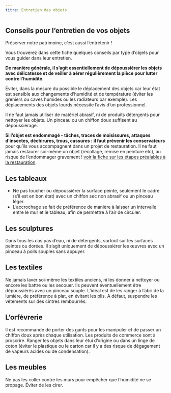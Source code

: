 ```yaml
---
titre: Entretien des objets
---
```


## Conseils pour l’entretien de vos objets

Préserver notre patrimoine, c’est aussi l’entretenir !

Vous trouverez dans cette fiche quelques conseils par type d’objets pour vous guider dans leur entretien.

**De manière générale, il s’agit essentiellement de dépoussiérer les objets avec délicatesse et de veiller à aérer régulièrement la pièce pour lutter contre l’humidité.**

Éviter, dans la mesure du possible le déplacement des objets car leur état est sensible aux changements d’humidité et de température (éviter les greniers ou caves humides ou les radiateurs par exemple).
Les déplacements des objets lourds nécessite l’avis d’un professionnel.

Il ne faut jamais utiliser de matériel abrasif, ni de produits détergents pour nettoyer les objets.
Un pinceau ou un chiffon doux suffisent au dépoussiérage.

**Si l’objet est endommagé - tâches, traces de moisissures, attaques d’insectes, déchirures, trous, cassures : il faut prévenir les conservateurs** pour qu’ils vous accompagnent dans un projet de restauration.
Il ne faut jamais restaurer soi-même un objet (recollage, remise en peinture etc), au risque de l’endommager gravement ! [voir la fiche sur les étapes préalables à la restauration](/fiches/restauration).

## Les tableaux

- Ne pas toucher ou dépoussiérer la surface peinte, seulement le cadre (s’il est en bon état) avec un chiffon sec non abrasif ou un pinceau léger.
- L’accrochage se fait de préférence de manière à laisser un intervalle entre le mur et le tableau, afin de permettre à l’air de circuler.

## Les sculptures

Dans tous les cas pas d’eau, ni de détergents, surtout sur les surfaces peintes ou dorées.
Il s’agit uniquement de dépoussiérer les œuvres avec un pinceau à poils souples sans appuyer.

## Les textiles

Ne jamais laver soi-même les textiles anciens, ni les donner à nettoyer ou encore les battre ou les secouer.
Ils peuvent éventuellement être dépoussiérés avec un pinceau souple.
L’idéal est de les ranger à l’abri de la lumière, de préférence à plat, en évitant les plis.
A défaut, suspendre les vêtements sur des cintres rembourrés.

## L’orfèvrerie

Il est recommandé de porter des gants pour les manipuler et de passer un chiffon doux après chaque utilisation.
Les produits de commerce sont à proscrire.
Ranger les objets dans leur étui d’origine ou dans un linge de coton (éviter le plastique ou le carton car il y a des risque de dégagement de vapeurs acides ou de condensation).

## Les meubles

Ne pas les coller contre les murs pour empêcher que l’humidité ne se propage.
Éviter de les cirer.
